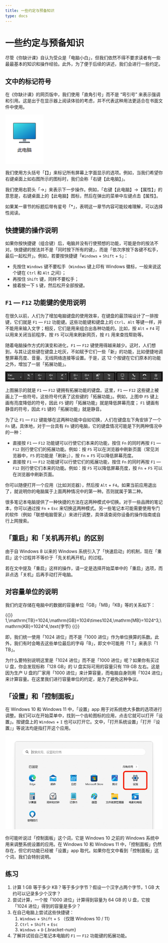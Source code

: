 ```yaml
---
title: 一些约定与预备知识
type: docs
---
```


# 一些约定与预备知识


尽管《你缺计课》自认为受众是「电脑小白」，但我们依然不得不要求读者有一些最最基本的知识和操作经验。此外，为了便于后续的讲述，我们会进行一些约定。

## 文中的标记符号

在《你缺计课》的网页版中，我们使用「直角引号」而不是 “弯引号” 来表示强调和引用。这是出于在显示器上阅读体验的考虑，并不代表这种用法更适合在书面文件中使用。

![桌面上的「此电脑」图标](first-things-first/This_PC.png#floatright)

我们使用方头括号「【】」来标记所有屏幕上字面显示的选项。例如，当我们希望你右键桌面上如右图所示的图标时，我们会称「右键【此电脑】」。

我们使用右箭头「→」来表示下一步操作。例如，「右键【此电脑】→【属性】」的意思是，右键桌面上的【此电脑】图标，然后在弹出的菜单中左键点击【属性】。

如果某一章节的标题后带有星号「*」，表明这一章节内容可能较难理解，可以选择性阅读。

## 快捷键的操作说明

如果你按快捷键（组合键）后，电脑并没有行使预想的功能，可能是你的按法不对。快捷键的按法并不是「同时按下所有的键」，而是「依次序按下各键不松手，最后一起松开」。例如，若要按快捷键「`Windows` + `Shift` + `S`」：

- 先按住 `Windows` 键不要松手（`Windows` 键上印有 Windows 徽标，一般来说这个键在 `Ctrl` 和 `Alt` 之间）；
- 再按住 `Shift` 键，同样不要松手；
- 接着按一下 `S` 键，然后松开全部按键。

## `F1` — `F12` 功能键的使用说明

在很久以前，人们为了增加电脑键盘的使用效率，在键盘的最顶端设计了一排按键，它们就是 `F1` — `F12` 功能键。这些功能键和键盘上的 `Ctrl`、`Alt` 等键一样，并不能用来输入文字；相反，它们是用来组合出各种功能的。比如，按 `Alt` + `F4` 可以用来关闭当前程序，按 `F5` 可以用来刷新网页，按 `F1` 用来查找帮助等。

随着电脑操作方式的演变和进化，`F1` — `F12` 键使用得越来越少。这时，人们想到，与其让这些键在键盘上吃灰，不如赋予它们一些「新」的功能，比如便捷地调整屏幕亮度、音量、无线网络连接等设置。于是，这 12 个按键在它们原本的功能之外，增加了一层「拓展功能」。

![带有额外功能的 F1—F12 功能键](first-things-first/F1_to_F12_keys_with_extra_functions.png#center)

上图展示的就是 `F1` — `F12` 键拥有拓展功能的键盘。这里，`F1` — `F12` 这些键上被画上了一些符号。这些符号代表了这些键的「拓展功能」。例如，上图中 `F5` 键上画有亮度降低的符号，因此 `F5` 键的「拓展功能」就是降低屏幕亮度； `F1` 键画有静音的符号，因此 `F1` 键的「拓展功能」就是静音。

为了让 `F1` — `F12` 键能够在这两种功能中自如切换，人们在键盘左下角安排了一个 `Fn` 键。具体地，对于一台具有 `Fn` 键的电脑，它的键盘情况可能是下列两种情况中的一种：

- 直接按 `F1` — `F12` 功能键可以行使它们本来的功能，按住 `Fn` 的同时再按 `F1` — `F12` 则行使它们的拓展功能。例如：按 `F5` 可以在浏览器中刷新页面（常见浏览器中，`F5` 的功能是「刷新」），按 `Fn` + `F5` 可以降低屏幕亮度。
- 直接按 `F1` — `F12` 功能键可以行使它们的拓展功能，按住 `Fn` 的同时再按 `F1` — `F12` 则行使它们本来的功能。例如：按 `F5` 可以降低屏幕亮度，按 `Fn` + `F5` 可以在浏览器中刷新页面。

你可以随便打开一个应用（比如浏览器），然后按 `Alt` + `F4`。如果当前应用退出了，就说明你的电脑属于上面两种情况中的第一种。否则就属于第二种。

很多笔记本电脑提供了一种快捷的方法在这两种模式中切换。对于一些品牌的笔记本，你可以通过按 `Fn` + `Esc` 来切换这两种模式。另一些笔记本可能需要使用专门的软件（例如「联想电脑管家」）来进行调整，具体请查阅你设备的操作指南或自行上网搜索。

## 「重启」和「关机再开机」的区别

由于自 Windows 8 以来的 Windows 系统引入了「快速启动」的机制，现在「重启」这个过程并不等价于「先关机再开机」的过程。

若在文中提及「重启」这样的操作，请一定是选择开始菜单中的「重启」选项，而非点选「关机」后再手动打开电脑。

## 对容量单位的说明

我们约定存储在电脑中的数据的容量单位「GB」「MB」「KB」等的关系如下：

{{<katex display >}}
1\,\mathrm{TB}=1024\,\mathrm{GB}=1024\times1024\,\mathrm{MB}=1024^3\,\mathrm{KB}=1024^4\,\text{字节}
{{</katex>}}

即，我们统一使用「1024 进位」而不是「1000 进位」作为单位换算的系数。此外，我们有时会略去这些单位最后的字母「B」，即文中可能用「1 T」来表示「1 TB」。

为什么要特别说明这里是「1024 进位」而不是「1000 进位」呢？如果你有买过 U 盘，你会发现标称「128 GB」的 U 盘实际可用的容量只有 119 GB 左右。这是因为生产 U 盘的厂家用「1000 进位」来计算容量，而电脑自身则用「1024 进位」来计算容量。在这里我们进行容量单位的约定，是为了避免这种争议。

## 「设置」和「控制面板」

在 Windows 10 和 Windows 11 中，「设置」app 用于对系统绝大多数的选项进行调整。我们可以在开始菜单中，找到一个齿轮图标的应用，点击它就可以打开「设置」。按键盘上的 `Windows` + `I` 也可以打开它。文中，「打开系统设置」「打开『设置』」等说法均是指打开这个应用。

![设置](first-things-first/Settings.png#center)

你可能听说过「控制面板」这个词，它是 Windows 10 之前的 Windows 系统中用来调整系统设置的应用。在 Windows 10 和 Windows 11 中，「控制面板」仍然存在，但它的功能已经被「设置」app 取代。如果你在文中看到「控制面板」这个词，我们会特别说明。

## 练习

1. 计算 1 GB 等于多少 KB？等于多少字节？假设一个汉字占两个字节，1 GB 大约可以记录多少个汉字？
2. 尝试计算，一个按「1000 进位」计算得到容量为 64 GB 的 U 盘，它按「1024 进位」得到的容量是多少？
3. 在自己电脑上尝试这些快捷键：
    1. `Windows` + `Shift` + `S` （仅限 Windows 10 / 11）
    2. `Ctrl` + `Shift` + `Esc`
    3. `Windows` + `D`
    {.bracket-num}
4. 了解并试验自己笔记本电脑的 `F1` — `F12` 功能键的拓展功能。
